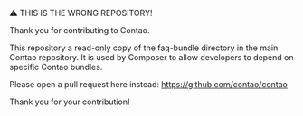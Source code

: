 ⚠ THIS IS THE WRONG REPOSITORY!

Thank you for contributing to Contao.

This repository a read-only copy of the faq-bundle directory in the main Contao repository. It is used by Composer to allow developers to depend on specific Contao bundles.

Please open a pull request here instead: https://github.com/contao/contao

Thank you for your contribution!
